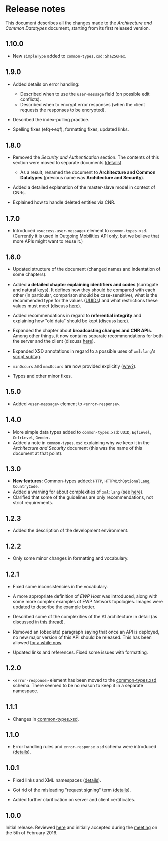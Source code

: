Release notes
=============

This document describes all the changes made to the *Architecture and Common
Datatypes* document, starting from its first released version.


1.10.0
------

* New `simpleType` added to `common-types.xsd`: `Sha256Hex`.


1.9.0
-----

* Added details on error handling:

  - Described when to use the `user-message` field (on possible edit
    conflicts).
  - Described when to encrypt error responses (when the client requests the
    responses to be encrypted).

* Described the index-pulling practice.

* Spelling fixes (efq->eqf), formatting fixes, updated links.


1.8.0
-----

* Removed the *Security and Authentication* section. The contents of this
  section were moved to separate documents
  ([details](https://github.com/erasmus-without-paper/ewp-specs-architecture/issues/21)).

  * As a result, renamed the document to **Architecture and Common Datatypes**
    (previous name was **Architecture and Security**).

* Added a detailed explanation of the master-slave model in context of CNRs.

* Explained how to handle deleted entities via CNR.


1.7.0
-----

* Introduced `<success-user-message>` element to `common-types.xsd`. (Currently
  it is used in Outgoing Mobilities API only, but we believe that more APIs
  might want to reuse it.)


1.6.0
-----

* Updated structure of the document (changed names and indentation of some
  chapters).

* Added **a detailed chapter explaining identifiers and codes** (surrogate and
  natural keys). It defines how they should be compared with each other (in
  particular, comparison should be case-sensitive), what is the recommended
  type for the values
  ([UUIDs](https://github.com/erasmus-without-paper/general-issues/issues/10#issuecomment-280311729))
  and what restrictions these values must meet (discuss
  [here](https://github.com/erasmus-without-paper/general-issues/issues/23)).

* Added recommendations in regard to **referential integrity** and explaining
  how "old data" should be kept (discuss
  [here](https://github.com/erasmus-without-paper/general-issues/issues/20)).

* Expanded the chapter about **broadcasting changes and CNR APIs**. Among other
  things, it now contains separate recommendations for both the server and the
  client (discuss
  [here](https://github.com/erasmus-without-paper/ewp-specs-architecture/issues/19)).

* Expanded XSD annotations in regard to a possible uses of `xml:lang`'s [script
  subtag](https://en.wikipedia.org/wiki/ISO_15924).

* `minOccurs` and `maxOccurs` are now provided explicitly
  ([why?](https://github.com/erasmus-without-paper/general-issues/issues/22)).

* Typos and other minor fixes.


1.5.0
-----

* Added `<user-message>` element to `<error-response>`.


1.4.0
-----

* More simple data types added to `common-types.xsd`: `UUID`, `EqfLevel`,
  `CefrLevel`, `Gender`.
* Added a note in `common-types.xsd` explaining why we keep it in the
  *Architecture and Security* document (this was the name of this document at
  that point).


1.3.0
-----

* **New features:** Common-types added: `HTTP`, `HTTPWithOptionalLang`,
  `CountryCode`.
* Added a warning for about complexities of `xml:lang` (see
  [here](https://github.com/erasmus-without-paper/ewp-specs-architecture/issues/11)).
* Clarified that some of the guidelines are only recommendations, not strict
  requirements.


1.2.3
-----

* Added the description of the development environment.


1.2.2
-----

* Only some minor changes in formatting and vocabulary.


1.2.1
-----

* Fixed some inconsistencies in the vocabulary.

* A more appropriate definition of *EWP Host* was introduced, along with some
  more complex examples of EWP Network topologies. Images were updated to
  describe the example better.

* Described some of the complexities of the A1 architecture in detail (as
  discussed in
  [this thread](https://github.com/erasmus-without-paper/ewp-specs-api-echo/issues/3)).

* Removed an (obsolete) paragraph saying that once an API is deployed, no new
  major version of this API should be released. This has been allowed [for a
  while now](https://github.com/erasmus-without-paper/ewp-specs-architecture/issues/6).

* Updated links and references. Fixed some issues with formatting.


1.2.0
-----

* `<error-response>` element has been moved to the
  [common-types.xsd](common-types.xsd)  schema. There seemed to be no reason to
  keep it in a separate namespace.


1.1.1
-----

* Changes in [common-types.xsd](common-types.xsd).


1.1.0
-----

* Error handling rules and `error-response.xsd` schema were introduced
  ([details](https://github.com/erasmus-without-paper/ewp-specs-architecture/issues/7)).


1.0.1
-----

* Fixed links and XML namespaces
  ([details](https://github.com/erasmus-without-paper/general-issues/issues/4)).

* Got rid of the misleading "request signing" term
  ([details](https://github.com/erasmus-without-paper/ewp-specs-api-echo/issues/1)).

* Added further clarification on server and client certificates.


1.0.0
-----

Initial release. Reviewed
[here](https://github.com/erasmus-without-paper/ewp-specs-architecture/pull/1/files)
and initially accepted during the
[meeting](https://github.com/erasmus-without-paper/general-issues/issues/3)
on the 5th of February 2016.
